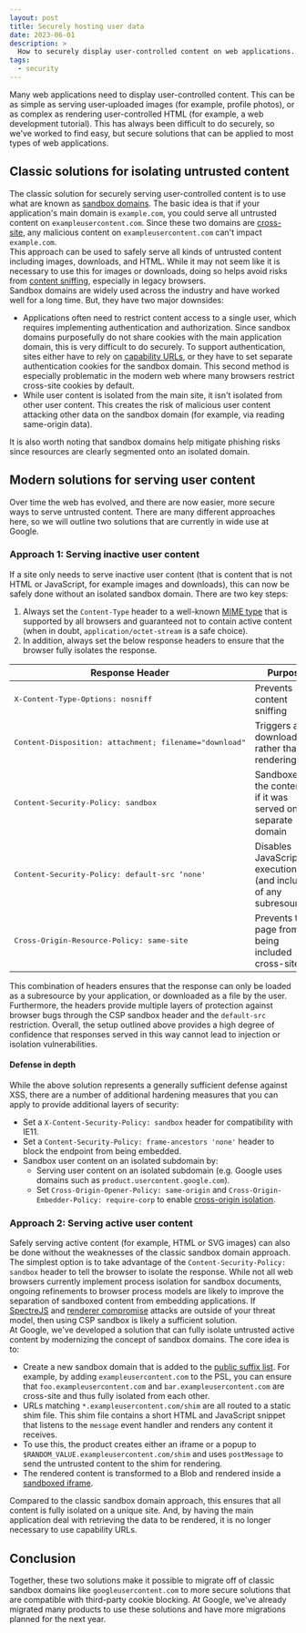 ```yaml
---
layout: post
title: Securely hosting user data
date: 2023-06-01
description: >
  How to securely display user-controlled content on web applications.
tags:
  - security
---
```


Many web applications need to display user-controlled content. This can be as simple as serving user-uploaded images (for example, profile photos), or as complex as rendering user-controlled HTML (for example, a web development tutorial). This has always been difficult to do securely, so we've worked to find easy, but secure solutions that can be applied to most types of web applications.

## Classic solutions for isolating untrusted content

The classic solution for securely serving user-controlled content is to use what are known as [sandbox domains](https://security.googleblog.com/2012/08/content-hosting-for-modern-web.html). The basic idea is that if your application's main domain is `example.com`, you could serve all untrusted content on `exampleusercontent.com`. Since these two domains are [cross-site](/same-site-same-origin), any malicious content on `exampleusercontent.com` can't impact `example.com`.  
This approach can be used to safely serve all kinds of untrusted content including images, downloads, and HTML. While it may not seem like it is necessary to use this for images or downloads, doing so helps avoid risks from [content sniffing](https://en.wikipedia.org/wiki/Content_sniffing), especially in legacy browsers.  
Sandbox domains are widely used across the industry and have worked well for a long time. But, they have two major downsides:

- Applications often need to restrict content access to a single user, which requires implementing authentication and authorization. Since sandbox domains purposefully do not share cookies with the main application domain, this is very difficult to do securely. To support authentication, sites either have to rely on [capability URLs](https://www.w3.org/TR/capability-urls), or they have to set separate authentication cookies for the sandbox domain. This second method is especially problematic in the modern web where many browsers restrict cross-site cookies by default.
- While user content is isolated from the main site, it isn't isolated from other user content. This creates the risk of malicious user content attacking other data on the sandbox domain (for example, via reading same-origin data).

It is also worth noting that sandbox domains help mitigate phishing risks since resources are clearly segmented onto an isolated domain.

## Modern solutions for serving user content

Over time the web has evolved, and there are now easier, more secure ways to serve untrusted content. There are many different approaches here, so we will outline two solutions that are currently in wide use at Google.

### Approach 1: Serving inactive user content

If a site only needs to serve inactive user content (that is content that is not HTML or JavaScript, for example images and downloads), this can now be safely done without an isolated sandbox domain. There are two key steps:

1. Always set the `Content-Type` header to a well-known [MIME type](https://developer.mozilla.org/docs/Web/HTTP/Basics_of_HTTP/MIME_types) that is supported by all browsers and guaranteed not to contain active content (when in doubt, `application/octet-stream` is a safe choice).
1. In addition, always set the below response headers to ensure that the browser fully isolates the response.

<table>
  <thead>
    <tr>
      <th><strong>Response Header</strong></th>
      <th><strong>Purpose</strong></th>
    </tr>
  </thead>
  <tbody>
    <tr>
      <td><p><pre>
X-Content-Type-Options: nosniff
</pre></p></td>
      <td>Prevents content sniffing</td>
    </tr>
    <tr>
      <td><p><pre>
Content-Disposition: attachment; filename="download"
</pre></p></td>
      <td>Triggers a download rather than rendering</td>
    </tr>
    <tr>
      <td><p><pre>
Content-Security-Policy: sandbox
</pre></p></td>
      <td>Sandboxes the content as if it was served on a separate domain</td>
    </tr>
    <tr>
      <td><p><pre>
Content-Security-Policy: default-src ‘none'
</pre></p></td>
      <td>Disables JavaScript execution (and inclusion of any subresources)</td>
    </tr>
    <tr>
      <td><p><pre>
Cross-Origin-Resource-Policy: same-site
</pre></p></td>
      <td>Prevents the page from being included cross-site</td>
    </tr>
  </tbody>
</table>

This combination of headers ensures that the response can only be loaded as a subresource by your application, or downloaded as a file by the user. Furthermore, the headers provide multiple layers of protection against browser bugs through the CSP sandbox header and the `default-src` restriction. Overall, the setup outlined above provides a high degree of confidence that responses served in this way cannot lead to injection or isolation vulnerabilities.

#### Defense in depth

While the above solution represents a generally sufficient defense against XSS, there are a number of additional hardening measures that you can apply to provide additional layers of security:

-  Set a `X-Content-Security-Policy: sandbox` header for compatibility with IE11.
-  Set a `Content-Security-Policy: frame-ancestors 'none'` header to block the endpoint from being embedded.
-  Sandbox user content on an isolated subdomain by:
    -  Serving user content on an isolated subdomain (e.g. Google uses domains such as `product.usercontent.google.com`).
    -  Set `Cross-Origin-Opener-Policy: same-origin` and `Cross-Origin-Embedder-Policy: require-corp` to enable [cross-origin isolation](/coop-coep).

### Approach 2: Serving active user content

Safely serving active content (for example, HTML or SVG images) can also be done without the weaknesses of the classic sandbox domain approach.  
The simplest option is to take advantage of the `Content-Security-Policy: sandbox` header to tell the browser to isolate the response. While not all web browsers currently implement process isolation for sandbox documents, ongoing refinements to browser process models are likely to improve the separation of sandboxed content from embedding applications. If [SpectreJS](https://security.googleblog.com/2021/03/a-spectre-proof-of-concept-for-spectre.html) and [renderer compromise](https://chromium.googlesource.com/chromium/src/+/master/docs/security/compromised-renderers.md) attacks are outside of your threat model, then using CSP sandbox is likely a sufficient solution.  
At Google, we've developed a solution that can fully isolate untrusted active content by modernizing the concept of sandbox domains. The core idea is to:

- Create a new sandbox domain that is added to the [public suffix list](https://publicsuffix.org/). For example, by adding `exampleusercontent.com` to the PSL, you can ensure that `foo.exampleusercontent.com` and `bar.exampleusercontent.com` are cross-site and thus fully isolated from each other.
- URLs matching `*.exampleusercontent.com/shim` are all routed to a static shim file. This shim file contains a short HTML and JavaScript snippet that listens to the `message` event handler and renders any content it receives.
- To use this, the product creates either an iframe or a popup to `$RANDOM_VALUE.exampleusercontent.com/shim` and uses `postMessage` to send the untrusted content to the shim for rendering.
- The rendered content is transformed to a Blob and rendered inside a [sandboxed iframe](https://developer.mozilla.org/docs/Web/HTML/Element/iframe#attr-sandbox).

Compared to the classic sandbox domain approach, this ensures that all content is fully isolated on a unique site. And, by having the main application deal with retrieving the data to be rendered, it is no longer necessary to use capability URLs.

## Conclusion

Together, these two solutions make it possible to migrate off of classic sandbox domains like `googleusercontent.com` to more secure solutions that are compatible with third-party cookie blocking. At Google, we've already migrated many products to use these solutions and have more migrations planned for the next year. 